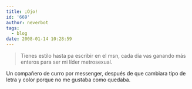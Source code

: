 ```yaml
---
title: ¡Ojo!
id: '669'
author: neverbot
tags:
  - blog
date: 2008-01-14 10:28:59
---
```


> Tienes estilo hasta pa escribir en el msn, cada día vas ganando más enteros para ser mi líder metrosexual.

Un compañero de curro por messenger, después de que cambiara tipo de letra y color porque no me gustaba como quedaba.
